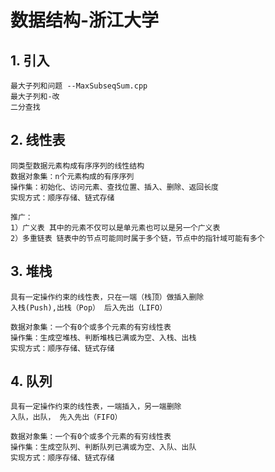 # 数据结构-浙江大学

## 1. 引入
    最大子列和问题 --MaxSubseqSum.cpp
    最大子列和-改
    二分查找

## 2. 线性表
    同类型数据元素构成有序序列的线性结构
    数据对象集：n个元素构成的有序序列
    操作集：初始化、访问元素、查找位置、插入、删除、返回长度
    实现方式：顺序存储、链式存储
    
    推广：
    1）广义表 其中的元素不仅可以是单元素也可以是另一个广义表
    2）多重链表 链表中的节点可能同时属于多个链，节点中的指针域可能有多个
    
## 3. 堆栈
    具有一定操作约束的线性表，只在一端（栈顶）做插入删除
    入栈(Push),出栈（Pop） 后入先出（LIFO）
    
    数据对象集：一个有0个或多个元素的有穷线性表
    操作集：生成空堆栈、判断堆栈已满或为空、入栈、出栈
    实现方式：顺序存储、链式存储

## 4. 队列
    具有一定操作约束的线性表，一端插入，另一端删除
    入队，出队， 先入先出（FIFO）
    
    数据对象集：一个有0个或多个元素的有穷线性表
    操作集：生成空队列、判断队列已满或为空、入队、出队
    实现方式：顺序存储、链式存储